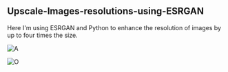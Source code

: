 ## Upscale-Images-resolutions-using-ESRGAN
Here I'm using ESRGAN and Python to enhance the resolution of images by up to four times the size.

![A](https://user-images.githubusercontent.com/68725514/157654217-dbbde709-51e0-4a70-a2d1-d08ebc5b222d.jpg)

![O](https://user-images.githubusercontent.com/68725514/157654234-13f33ef2-7bae-4e8d-ab71-2b1d80d0da39.jpg)
